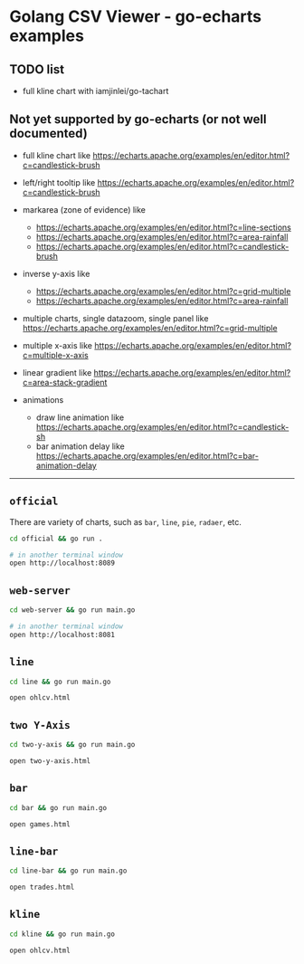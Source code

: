
# Golang CSV Viewer - go-echarts examples

## TODO list

- full kline chart with iamjinlei/go-tachart

## Not yet supported by go-echarts (or not well documented)

- full kline chart like https://echarts.apache.org/examples/en/editor.html?c=candlestick-brush

- left/right tooltip like https://echarts.apache.org/examples/en/editor.html?c=candlestick-brush

- markarea (zone of evidence) like
  - https://echarts.apache.org/examples/en/editor.html?c=line-sections
  - https://echarts.apache.org/examples/en/editor.html?c=area-rainfall
  - https://echarts.apache.org/examples/en/editor.html?c=candlestick-brush

- inverse y-axis like 
  - https://echarts.apache.org/examples/en/editor.html?c=grid-multiple
  - https://echarts.apache.org/examples/en/editor.html?c=area-rainfall

- multiple charts, single datazoom, single panel like https://echarts.apache.org/examples/en/editor.html?c=grid-multiple

- multiple x-axis like https://echarts.apache.org/examples/en/editor.html?c=multiple-x-axis

- linear gradient like https://echarts.apache.org/examples/en/editor.html?c=area-stack-gradient

- animations
  - draw line animation like https://echarts.apache.org/examples/en/editor.html?c=candlestick-sh
  - bar animation delay like https://echarts.apache.org/examples/en/editor.html?c=bar-animation-delay

---

## `official`

There are variety of charts, such as `bar`, `line`, `pie`, `radaer`, etc.

```bash
cd official && go run .

# in another terminal window
open http://localhost:8089
```

## `web-server`

```bash
cd web-server && go run main.go

# in another terminal window
open http://localhost:8081
```

## `line`

```bash
cd line && go run main.go

open ohlcv.html
```

## `two Y-Axis`

```bash
cd two-y-axis && go run main.go

open two-y-axis.html
```

## `bar`

```bash
cd bar && go run main.go

open games.html
```

## `line-bar`

```bash
cd line-bar && go run main.go

open trades.html
```

## `kline`

```bash
cd kline && go run main.go

open ohlcv.html
```
